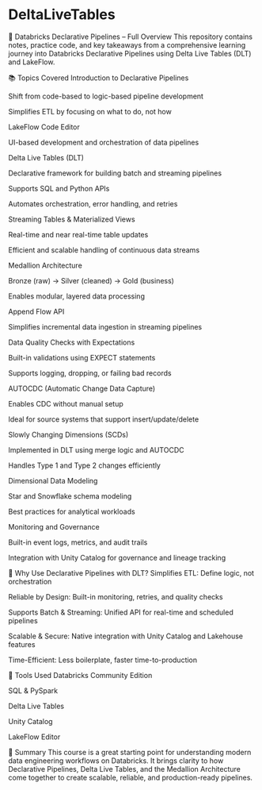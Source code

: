 # DeltaLiveTables


🚀 Databricks Declarative Pipelines – Full Overview
This repository contains notes, practice code, and key takeaways from a comprehensive learning journey into Databricks Declarative Pipelines using Delta Live Tables (DLT) and LakeFlow.

📚 Topics Covered
Introduction to Declarative Pipelines

Shift from code-based to logic-based pipeline development

Simplifies ETL by focusing on what to do, not how

LakeFlow Code Editor

UI-based development and orchestration of data pipelines

Delta Live Tables (DLT)

Declarative framework for building batch and streaming pipelines

Supports SQL and Python APIs

Automates orchestration, error handling, and retries

Streaming Tables & Materialized Views

Real-time and near real-time table updates

Efficient and scalable handling of continuous data streams

Medallion Architecture

Bronze (raw) → Silver (cleaned) → Gold (business)

Enables modular, layered data processing

Append Flow API

Simplifies incremental data ingestion in streaming pipelines

Data Quality Checks with Expectations

Built-in validations using EXPECT statements

Supports logging, dropping, or failing bad records

AUTOCDC (Automatic Change Data Capture)

Enables CDC without manual setup

Ideal for source systems that support insert/update/delete

Slowly Changing Dimensions (SCDs)

Implemented in DLT using merge logic and AUTOCDC

Handles Type 1 and Type 2 changes efficiently

Dimensional Data Modeling

Star and Snowflake schema modeling

Best practices for analytical workloads

Monitoring and Governance

Built-in event logs, metrics, and audit trails

Integration with Unity Catalog for governance and lineage tracking

🧠 Why Use Declarative Pipelines with DLT?
Simplifies ETL: Define logic, not orchestration

Reliable by Design: Built-in monitoring, retries, and quality checks

Supports Batch & Streaming: Unified API for real-time and scheduled pipelines

Scalable & Secure: Native integration with Unity Catalog and Lakehouse features

Time-Efficient: Less boilerplate, faster time-to-production

🔧 Tools Used
Databricks Community Edition

SQL & PySpark

Delta Live Tables

Unity Catalog

LakeFlow Editor

📝 Summary
This course is a great starting point for understanding modern data engineering workflows on Databricks. It brings clarity to how Declarative Pipelines, Delta Live Tables, and the Medallion Architecture come together to create scalable, reliable, and production-ready pipelines.
